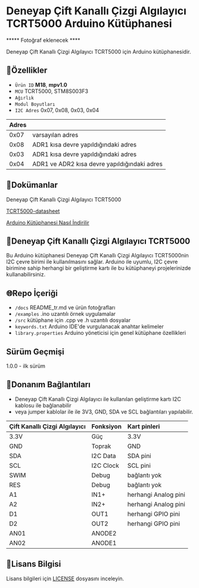 # Deneyap Çift Kanallı Çizgi Algılayıcı TCRT5000 Arduino Kütüphanesi

***** Fotoğraf eklenecek ****

Deneyap Çift Kanallı Çizgi Algılayıcı TCRT5000 için Arduino kütüphanesidir.

## :mag_right:Özellikler 
- `Ürün ID` **M18**, **mpv1.0**
- `MCU` TCRT5000, STM8S003F3
- `Ağırlık`
- `Modul Boyutları`
- `I2C Adres` 0x07, 0x08, 0x03, 0x04

| Adres |  | 
| :---  | :---     |
| 0x07 | varsayılan adres |
| 0x08 | ADR1 kısa devre yapıldığındaki adres |
| 0x03 | ADR1 kısa devre yapıldığındaki adres |
| 0x04 | ADR1 ve ADR2 kısa devre yapıldığındaki adres |

## :closed_book:Dokümanlar
Deneyap Çift Kanallı Çizgi Algılayıcı TCRT5000

[TCRT5000-datasheet](https://cdn.ozdisan.com/ETicaret_Dosya/6185_5182930.pdf)

[Arduino Kütüphanesi Nasıl İndirilir](https://docs.arduino.cc/software/ide-v1/tutorials/installing-libraries)

## :pushpin:Deneyap Çift Kanallı Çizgi Algılayıcı TCRT5000
Bu Arduino kütüphanesi Deneyap Çift Kanallı Çizgi Algılayıcı TCRT5000nin I2C çevre birimi ile kullanılmasını sağlar. Arduino ile uyumlu, I2C çevre birimine sahip herhangi bir geliştirme kartı ile bu kütüphaneyi projelerinizde kullanabilirsiniz.

## :globe_with_meridians:Repo İçeriği
- `/docs` README_tr.md ve ürün fotoğrafları
- `/examples` .ino uzantılı örnek uygulamalar
- `/src` kütüphane için .cpp ve .h uzantılı dosyalar
- `keywords.txt` Arduino IDE'de vurgulanacak anahtar kelimeler
- `library.properties` Arduino yöneticisi için genel kütüphane özellikleri

## Sürüm Geçmişi
1.0.0 - ilk sürüm

## :rocket:Donanım Bağlantıları
- Deneyap Çift Kanallı Çizgi Algılayıcı ile kullanılan geliştirme kartı I2C kablosu ile bağlanabilir
- veya jumper kablolar ile ile 3V3, GND, SDA ve SCL bağlantıları yapılabilir. 

|Çift Kanallı Çizgi Algılayıcı| Fonksiyon| Kart pinleri |
| :---     | :---   |   :---  |
| 3.3V     | Güç    | 3.3V    |
| GND      | Toprak |GND      |
| SDA      | I2C Data  | SDA pini |
| SCL      | I2C Clock | SCL pini|
|SWIM | Debug | bağlantı yok |
|RES  | Debug | bağlantı yok |
|A1|IN1+|herhangi Analog pini|
|A2|IN2+|herhangi Analog pini|
|D1|OUT1|herhangi GPIO pini|
|D2|OUT2|herhangi GPIO pini|
|AN01|ANODE2| | 
|AN02|ANODE1| |

## :bookmark_tabs:Lisans Bilgisi 
Lisans bilgileri için [LICENSE](https://github.com/deneyapkart/deneyap-cift-kanalli-cizgi-algilayici-arduino-library/blob/master/LICENSE) dosyasını inceleyin.